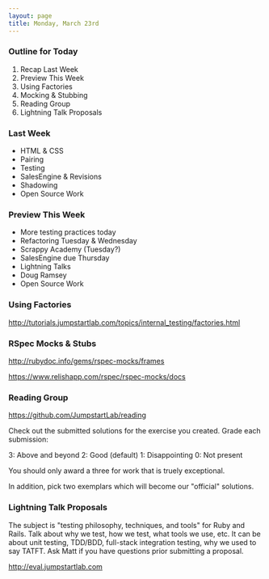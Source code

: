 ```yaml
---
layout: page
title: Monday, March 23rd
---
```


### Outline for Today

1. Recap Last Week
2. Preview This Week
3. Using Factories
4. Mocking & Stubbing
5. Reading Group
6. Lightning Talk Proposals

### Last Week

* HTML & CSS
* Pairing
* Testing
* SalesEngine & Revisions
* Shadowing
* Open Source Work

### Preview This Week

* More testing practices today
* Refactoring Tuesday & Wednesday
* Scrappy Academy (Tuesday?)
* SalesEngine due Thursday
* Lightning Talks
* Doug Ramsey
* Open Source Work

### Using Factories

http://tutorials.jumpstartlab.com/topics/internal_testing/factories.html

### RSpec Mocks & Stubs

http://rubydoc.info/gems/rspec-mocks/frames

https://www.relishapp.com/rspec/rspec-mocks/docs

### Reading Group

https://github.com/JumpstartLab/reading

Check out the submitted solutions for the exercise you created. Grade each submission:

3: Above and beyond
2: Good (default)
1: Disappointing
0: Not present

You should only award a three for work that is truely exceptional.

In addition, pick two exemplars which will become our "official" solutions.

### Lightning Talk Proposals

The subject is "testing philosophy, techniques, and tools" for Ruby and Rails. Talk about why we test, how we test, what tools we use, etc. It can be about unit testing, TDD/BDD, full-stack integration testing, why we used to say TATFT. Ask Matt if you have questions prior submitting a proposal.

http://eval.jumpstartlab.com
